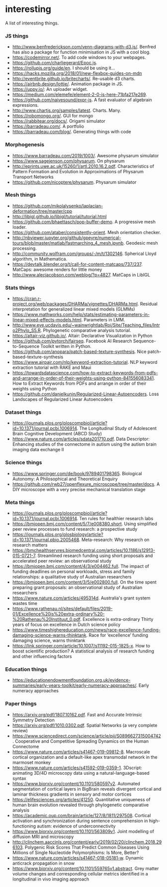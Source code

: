 # interesting

A list of interesting things.

### JS things
* http://www.benfrederickson.com/venn-diagrams-with-d3.js/. Benfred has also a package for function minimisation in JS with a cool blog. 
* https://codemirror.net/. To add code windows to your webpages.
* https://github.com/charliegerard/Epoc.js.
* https://rollupjs.org/guide/en. I should be using it...
* https://hacks.mozilla.org/2018/01/new-flexbox-guides-on-mdn
* http://eventbrite.github.io/britecharts/. Re-usable d3 charts.
* https://airbnb.design/lottie/. Animation package in JS.
* https://uppy.io/: An uploader widget.
* https://medium.com/elemefe/element-2-0-is-here-71bfa217e269.
* https://github.com/naivesound/expr-js. A fast evaluator of algebrain expressions.
* http://www.chartjs.org/samples/latest. Charts. Many.
* https://robomongo.org/. GUI for mongo
* https://rabbitear.org/docs/. Origami simulator
* https://barradeau.com/. A portfolio
* https://barradeau.com/blog/. Generating things with code

### Morphogenesis
* https://www.barradeau.com/2019/1003/. Awesome physarum simulator
* https://www.sagejenson.com/physarum. On physarum
* http://eprints.uwe.ac.uk/15260/1/artl.2010.16.2.pdf. Characteristics of Pattern Formation and Evolution in Approximations of Physarum Transport Networks
* https://github.com/nicoptere/physarum. Physarum simulator

### Mesh things
* https://github.com/mikolalysenko/laplacian-deformation/tree/master/cpp
* http://libigl.github.io/libigl/tutorial/tutorial.html
* https://github.com/bhaettasch/pop-buffer-demo. A progressive mesh loader.
* https://github.com/ataber/consistently-orient. Mesh orientation checker.
* http://nbviewer.jupyter.org/github/gpeyre/numerical-tours/blob/master/matlab/fastmarching_4_mesh.ipynb. Geodesic mesh processing.
* http://community.wolfram.com/groups/-/m/t/1302146. Spherical Lloyd algorithm, in Mathematica.
* https://devtalk.blender.org/t/call-for-content-matcaps/737/237. MatCaps: awesome renders for little money
* http://www.alecjacobson.com/weblog/?p=4827. MatCaps in LibIGL

### Stats things
* https://cran.r-project.org/web/packages/DHARMa/vignettes/DHARMa.html. Residual interpretation for generalized linear mixed models (GLMMs)
* https://www.mathworks.com/help/stats/estimating-parameters-in-linear-mixed-effects-models.html. Parameters in LMM.
* http://www.eve.ucdavis.edu/~wainwrightlab/Roi/Site/Teaching_files/Intro2Phylo_S5.R. Phylogenetic comparative analysis tutorial.
* https://altair-viz.github.io/. Altair: Declarative Visualization in Python
* https://github.com/pytorch/fairseq. Facebook AI Research Sequence-to-Sequence Toolkit written in Python.
* https://github.com/anopara/patch-based-texture-synthesis. Nice patch-based-texture-synthesis
* https://www.airpair.com/nlp/keyword-extraction-tutorial. NLP keyword extraction tutorial with RAKE and Maui
* https://towardsdatascience.com/how-to-extract-keywords-from-pdfs-and-arrange-in-order-of-their-weights-using-python-841556083341. How to Extract Keywords from PDFs and arrange in order of their weights using Python
* https://github.com/danielkunin/Regularized-Linear-Autoencoders. Loss Landscapes of Regularized Linear Autoencoders


### Dataset things
* https://journals.plos.org/ploscompbiol/article?id=10.1371/journal.pcbi.1006914. The Longitudinal Study of Adolescent Brain Cognitive Development (ABCD Study)
* https://www.nature.com/articles/sdata201710.pdf. Data Descriptor: Enhancing studies of the connectome in autism using the autism brain imaging data exchange II

### Science things
* https://www.springer.com/de/book/9789401798365. Biological Autonomy: A Philosophical and Theoretical Enquiry
* https://github.com/rwb27/openflexure_microscope/tree/master/docs. A DIY microscope with a very precise mechanical translation stage

### Meta things
* https://journals.plos.org/ploscompbiol/article?id=10.1371/journal.pcbi.1006914. Ten rules for healthier research labs
* https://bmjopen.bmj.com/content/5/7/e008380.short. Using simplified peer review processes to fund research: a prospective study
* https://journals.plos.org/plosbiology/article?id=10.1371/journal.pbio.2005468. Meta-research: Why research on research matters
* https://bmchealthservres.biomedcentral.com/articles/10.1186/s12913-015-0721-7. Streamlined research funding using short proposals and accelerated peer review: an observational study
* https://bmjopen.bmj.com/content/4/3/e004462.full. The impact of funding deadlines on personal workloads, stress and family relationships: a qualitative study of Australian researchers
* https://bmjopen.bmj.com/content/3/5/e002800.full. On the time spent preparing grant proposals: an observational study of Australian researchers
* https://www.nature.com/articles/495314d. Australia's grant system wastes time
* https://www.rathenau.nl/sites/default/files/2019-01/Excellence%20is%20extra-ordinary%20-%20Rathenau%20Instituut_0.pdf. Excellence is extra-ordinary Thirty years of focus on excellence in Dutch science policy
* https://www.timeshighereducation.com/news/race-excellence-funding-damaging-science-warns-thinktank. Race for ‘excellence’ funding damaging science, warns thinktank
* https://link.springer.com/article/10.1007/s11192-015-1825-x. How to boost scientific production? A statistical analysis of research funding and other influencing factors

### Education things
* https://educationendowmentfoundation.org.uk/evidence-summaries/early-years-toolkit/early-numeracy-approaches/. Early numeracy approaches

### Paper things
* https://arxiv.org/pdf/1807.10162.pdf. Fast and Accurate Intrinsic Symmetry Detection
* https://arxiv.org/pdf/1010.0302.pdf. Spatial Networks (a very complete review)
* https://www.sciencedirect.com/science/article/pii/S0896627315004742. Cooperative and Competitive Spreading Dynamics on the Human Connectome
* https://www.nature.com/articles/s41467-019-09812-8. Macroscale cortical organization and a default-like apex transmodal network in the marmoset monkey
* https://www.nature.com/articles/s41592-019-0359-1. 3Dscript: animating 3D/4D microscopy data using a natural-language-based syntax
* https://www.biorxiv.org/content/10.1101/580597v2. Automated segmentation of cortical layers in BigBrain reveals divergent cortical and laminar thickness gradients in sensory and motor cortices
* https://elifesciences.org/articles/41250. Quantitative uniqueness of human brain evolution revealed through phylogenetic comparative analysis
* https://academic.oup.com/brain/article/127/8/1811/297508. Cortical activation and synchronization during sentence comprehension in high-functioning autism: evidence of underconnectivity
* https://www.biorxiv.org/content/10.1101/563809v1. Joint modelling of diffusion MRI and microscopy
* http://clinchem.aaccjnls.org/content/early/2019/02/20/clinchem.2018.296103. Polygenic Risk Scores That Predict Common Diseases Using Millions of Single Nucleotide Polymorphisms: Is More, Better?
* https://www.nature.com/articles/s41467-018-05181-w. Dynamic anticrack propagation in snow
* https://www.biorxiv.org/content/10.1101/559765v1.abstract. Grey matter volume changes and corresponding cellular metrics identified in a longitudinal in vivo imaging approach

